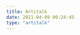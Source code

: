```yaml
---
title: Artitalk
date: 2021-04-09 00:24:45
type: "artitalk"
---
```



<div id="artitalk_main"></div>
<script>
new Artitalk({
    appId: 'zFol94alxNTCbu4PJbYmzuS3-MdYXbMMI', // Your LeanCloud appId
    appKey: '51VPgjqlolOeqms1JdbUp6M1' // Your LeanCloud appKey
})
</script>

